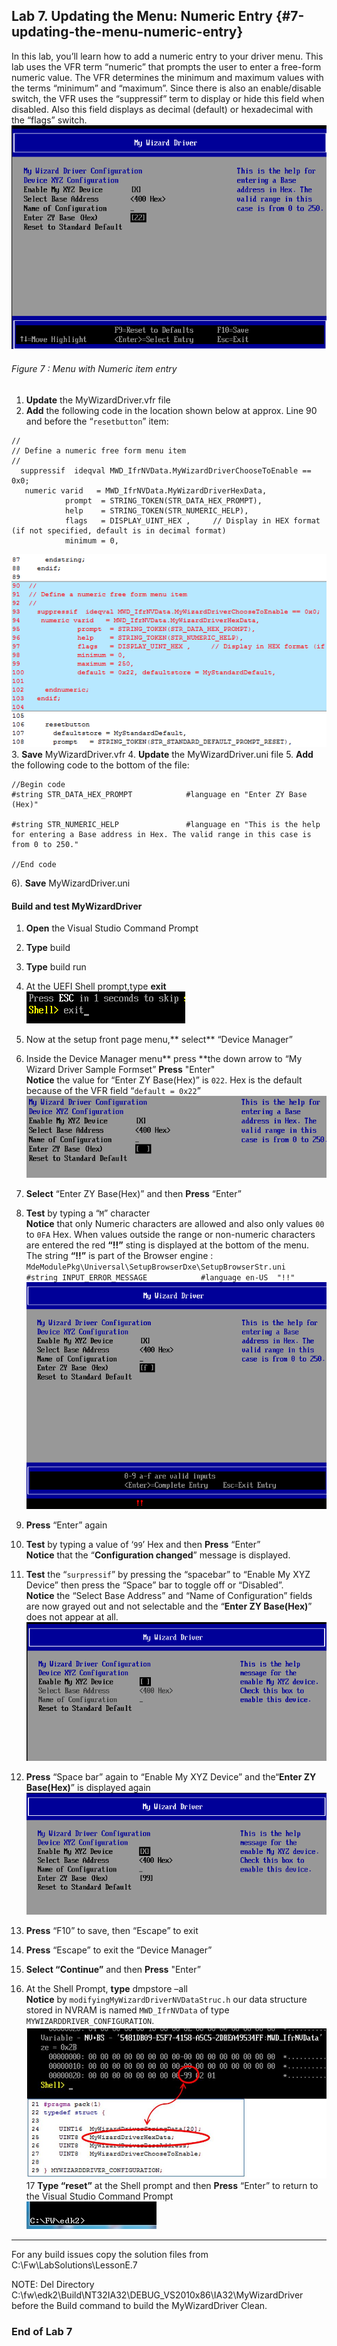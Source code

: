 <!--- @file
 file

Copyright (c) 2018, Intel Corporation. All rights reserved.<BR>

Redistribution and use in source (original document form) and 'compiled'
forms (converted to PDF, epub, HTML and other formats) with or without
modification, are permitted provided that the following conditions are met:

1) Redistributions of source code (original document form) must retain the
above copyright notice, this list of conditions and the following
disclaimer as the first lines of this file unmodified.

2) Redistributions in compiled form (transformed to other DTDs, converted to
PDF, epub, HTML and other formats) must reproduce the above copyright
notice, this list of conditions and the following disclaimer in the
documentation and/or other materials provided with the distribution.

THIS DOCUMENTATION IS PROVIDED BY TIANOCORE PROJECT "AS IS" AND ANY EXPRESS OR
IMPLIED WARRANTIES, INCLUDING, BUT NOT LIMITED TO, THE IMPLIED WARRANTIES OF
MERCHANTABILITY AND FITNESS FOR A PARTICULAR PURPOSE ARE DISCLAIMED. IN NO
EVENT SHALL TIANOCORE PROJECT BE LIABLE FOR ANY DIRECT, INDIRECT, INCIDENTAL,
SPECIAL, EXEMPLARY, OR CONSEQUENTIAL DAMAGES (INCLUDING, BUT NOT LIMITED TO,
PROCUREMENT OF SUBSTITUTE GOODS OR SERVICES; LOSS OF USE, DATA, OR PROFITS;
OR BUSINESS INTERRUPTION) HOWEVER CAUSED AND ON ANY THEORY OF LIABILITY,
WHETHER IN CONTRACT, STRICT LIABILITY, OR TORT (INCLUDING NEGLIGENCE OR
OTHERWISE) ARISING IN ANY WAY OUT OF THE USE OF THIS DOCUMENTATION, EVEN IF
ADVISED OF THE POSSIBILITY OF SUCH DAMAGE.

-->
## Lab 7\. Updating the Menu: Numeric Entry {#7-updating-the-menu-numeric-entry}

In this lab, you’ll learn how to add a numeric entry to your driver menu. This lab uses the VFR term “numeric” that prompts the user to enter a free-form numeric value. The VFR determines the minimum and maximum values with the terms “minimum” and “maximum”. Since there is also an enable/disable switch, the VFR uses the “suppressif” term to display or hide this field when disabled. Also this field displays as decimal (default) or hexadecimal with the “flags” switch.
![](/media/image68.png)
###### Figure 7 : Menu with Numeric item entry

1. **Update** the MyWizardDriver.vfr file 
2.  **Add** the following code in the location shown below at approx. Line 90 and before the “`resetbutton`” item: 
```
//
// Define a numeric free form menu item 
//
  suppressif  ideqval MWD_IfrNVData.MyWizardDriverChooseToEnable == 0x0;
   numeric varid   = MWD_IfrNVData.MyWizardDriverHexData,                          
            prompt  = STRING_TOKEN(STR_DATA_HEX_PROMPT),
            help    = STRING_TOKEN(STR_NUMERIC_HELP),
            flags   = DISPLAY_UINT_HEX ,     // Display in HEX format (if not specified, default is in decimal format)
            minimum = 0,
```
![](/media/image69.png)
3. **Save** MyWizardDriver.vfr 
4. **Update** the MyWizardDriver.uni file 
5. **Add** the following code to the bottom of the file: 

```
//Begin code
#string STR_DATA_HEX_PROMPT            #language en "Enter ZY Base (Hex)"

#string STR_NUMERIC_HELP               #language en "This is the help for entering a Base address in Hex. The valid range in this case is from 0 to 250."

//End code

```
6). **Save** MyWizardDriver.uni 


#### Build and test MyWizardDriver

1. **Open** the Visual Studio Command Prompt
2. **Type** build
3. **Type** build run
4. At the UEFI Shell prompt,type **exit**<br>
![](/media/image46.png)
5. Now at the setup front page menu,** select** “Device Manager”
6. Inside the Device Manager menu** press **the down arrow to “My Wizard Driver Sample Formset” **Press** "Enter"<br>
**Notice** the value for “Enter ZY Base(Hex)” is `022`.  Hex is the default because of the VFR field “`default = 0x22`”
![](/media/image70.png)
7. **Select** “Enter ZY Base(Hex)”  and then **Press** “Enter” 
8. **Test** by typing a “`M`” character<br>
**Notice** that only Numeric characters are allowed and also only values `00` to `0FA` Hex. When values outside the range or non-numeric characters are entered the red **“!!”** sting is displayed at the bottom of the menu. <br>
The string **“!!”** is part of the Browser engine : `MdeModulePkg\Universal\SetupBrowserDxe\SetupBrowserStr.uni`<BR>
`#string INPUT_ERROR_MESSAGE            #language en-US  "!!"`
![](/media/image71.png)

9. **Press** “Enter” again 
10. **Test** by typing a value of ‘`99`’ Hex  and then **Press** “Enter” <br>
**Notice** that the “**Configuration changed**” message is displayed.
11. **Test** the “`surpressif`” by pressing the “spacebar” to “Enable My XYZ Device” then press the “Space” bar to toggle off or “Disabled”. <br>
**Notice** the “Select Base Address” and “Name of Configuration” fields are now grayed out and not selectable and the “**Enter ZY Base(Hex)**” does not appear at all. 
![](/media/image72.png)
12. **Press** “Space bar” again to “Enable My XYZ Device” and the“**Enter ZY Base(Hex)**” is displayed again
![](/media/image73.png)
13. **Press** “F10”  to save, then “Escape” to exit
14. **Press** “Escape” to exit the “Device Manager” 
15. **Select “**Continue**”** and then **Press** "Enter”
16. At the Shell Prompt, **type** dmpstore –all <br>
**Notice** by `modifyingMyWizardDriverNVDataStruc.h` our data structure stored in NVRAM is named `MWD_IfrNVData` of type `MYWIZARDDRIVER_CONFIGURATION`. 
![](/assets/image74_75.JPG)
17 **Type “reset”** at the Shell prompt and then **Press** “Enter” to return to the Visual Studio Command Prompt <br>
![](/media/image26.png)

---

For any build issues copy the solution files from C:\Fw\LabSolutions\LessonE.7

NOTE: Del Directory C:\fw\edk2\Build\NT32IA32\DEBUG_VS2010x86\IA32\MyWizardDriver before the Build command to build the MyWizardDriver Clean.

### End of Lab 7